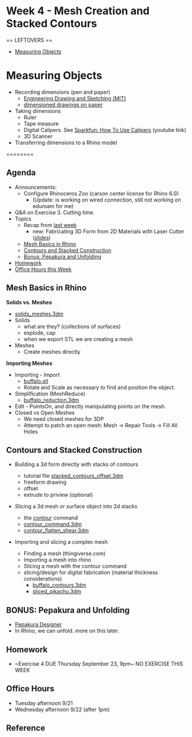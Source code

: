 # Week 4 - Mesh Creation and Stacked Contours

== LEFTOVERS ==

- [Measuring Objects](#measuring-objects)
# Measuring Objects
- Recording dimensions (pen and paper)
  - [Engineering Drawing and Sketching (MIT)](https://ocw.mit.edu/courses/mechanical-engineering/2-007-design-and-manufacturing-i-spring-2009/related-resources/drawing_and_sketching/)
  - [dimensioned drawings on paper](http://www.pages.drexel.edu/~rcc34/Files/Teaching/MEM201%20L5-Fa0809-SpDimensions_RC.pdf)
- Taking dimensions
  - Ruler
  - Tape measure
  - Digital Calipers. See [Sparkfun: How To Use Calipers](https://www.youtube.com/watch?v=73YJA5giZfs) (youtube link)
  - 3D Scanner
- Transferring dimensions to a Rhino model

========

## Agenda
- Announcements:
  - Configure Rhinoceros Zoo (carson center license for Rhino 6.0)
    - (Update: is working on wired connection, still not working on eduroam for me)
- Q&A on Exercise 3. Cutting time.
- Topics
  - Recap from [last week](sessions/week3.md)
    - new: Fabricating 3D Form from 2D Materials with Laser Cutter ([slides](https://docs.google.com/presentation/d/1ARPiH8T5reSiY5ewIX1UlxRUFG-ZnqqxFOQk_W-92V0/edit?usp=sharing))
  - [Mesh Basics in Rhino](#mesh-basics-in-rhino)
  - [Contours and Stacked Construction](#contours-and-stacked-construction)
  - [Bonus: Pepakura and Unfolding](#bonus-pepakura-and-unfolding)
- [Homework](#homework)
- [Office Hours this Week](#office-hours)

## Mesh Basics in Rhino

__Solids vs. Meshes__ 
- [solids_meshes.3dm](../assets/day4/solids_meshes.3dm)
- Solids
  - what are they? (collections of surfaces)
  - explode, cap
  - when we export STL we are creating a mesh
- Meshes
  - Create meshes directly

__Importing Meshes__
- Importing - Import
  - [buffalo.stl](../assets/day4/buffalo.stl)
  - Rotate and Scale as necessary to find and position the object.
- Simplification (MeshReduce)
  - [buffalo_reduction.3dm](../assets/day4/buffalo_reduction.3dm)
- Edit - PointsOn, and directly manipulating points on the mesh.
- Closed vs Open Meshes
  - We need closed meshes for 3DP
  - Attempt to patch an open mesh: Mesh -> Repair Tools -> Fill All Holes

## Contours and Stacked Construction
- Building a 3d form directly with stacks of contours
  - tutorial file [stacked_contours_offset.3dm](../assets/day4/stacked_contours_offset.3dm)
  - freeform drawing
  - offset
  - extrude to priview (optional)

- Slicing a 3d mesh or surface object into 2d stacks
  - the [contour](http://docs.mcneel.com/rhino/5/help/en-us/commands/contour.htm) command
  - [contour_command.3dm](../assets/day4/contour_command.3dm)
  - [contour_flatten_shear.3dm](../assets/day4/contour_flatten_shear.3dm)
- Importing and slicing a complex mesh
  - Finding a mesh (thingiverse.com)
  - Importing a mesh into rhino
  - Slicing a mesh with the contour command
  - slicing/design for digital fabrication (material thickness considerations)
    - [buffalo_contours.3dm](../assets/day4/buffalo_contours.3dm)
    - [sliced_pikachu.3dm](../assets/day4/sliced_pikachu.3dm)

## BONUS: Pepakura and Unfolding
- [Pepakura Designer](https://tamasoft.co.jp/pepakura-en/)
- In Rhino, we can unfold. more on this later.

## Homework
- ~Exercise 4 DUE Thursday September 23, 9pm~ NO EXERCISE THIS WEEK

## Office Hours
- Tuesday afternoon 9/21 
- Wednesday afternoon 9/22 (after 1pm)

## Reference
